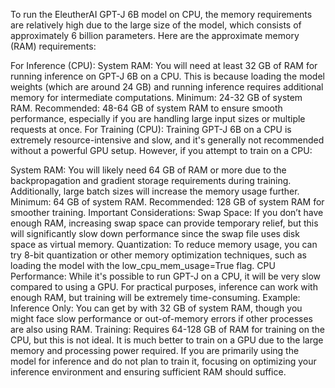 To run the EleutherAI GPT-J 6B model on CPU, the memory requirements are relatively high due to the large size of the model, which consists of approximately 6 billion parameters. Here are the approximate memory (RAM) requirements:

For Inference (CPU):
System RAM: You will need at least 32 GB of RAM for running inference on GPT-J 6B on a CPU. This is because loading the model weights (which are around 24 GB) and running inference requires additional memory for intermediate computations.
Minimum: 24-32 GB of system RAM.
Recommended: 48-64 GB of system RAM to ensure smooth performance, especially if you are handling large input sizes or multiple requests at once.
For Training (CPU):
Training GPT-J 6B on a CPU is extremely resource-intensive and slow, and it's generally not recommended without a powerful GPU setup. However, if you attempt to train on a CPU:

System RAM: You will likely need 64 GB of RAM or more due to the backpropagation and gradient storage requirements during training. Additionally, large batch sizes will increase the memory usage further.
Minimum: 64 GB of system RAM.
Recommended: 128 GB of system RAM for smoother training.
Important Considerations:
Swap Space: If you don’t have enough RAM, increasing swap space can provide temporary relief, but this will significantly slow down performance since the swap file uses disk space as virtual memory.
Quantization: To reduce memory usage, you can try 8-bit quantization or other memory optimization techniques, such as loading the model with the low_cpu_mem_usage=True flag.
CPU Performance: While it's possible to run GPT-J on a CPU, it will be very slow compared to using a GPU. For practical purposes, inference can work with enough RAM, but training will be extremely time-consuming.
Example:
Inference Only: You can get by with 32 GB of system RAM, though you might face slow performance or out-of-memory errors if other processes are also using RAM.
Training: Requires 64-128 GB of RAM for training on the CPU, but this is not ideal. It is much better to train on a GPU due to the large memory and processing power required.
If you are primarily using the model for inference and do not plan to train it, focusing on optimizing your inference environment and ensuring sufficient RAM should suffice.